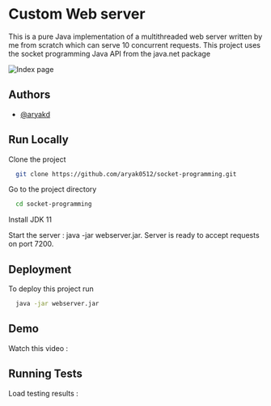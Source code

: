 
# Custom Web server

This is a pure Java implementation of a multithreaded web server written by me from scratch which can serve 10 concurrent requests. This project uses the socket programming Java API from the java.net package

![Index page](https://github.com/aryak0512/socket-programming/assets/57310005/edf7a571-1de9-481d-93b1-11fb1cfd538b)

## Authors

- [@aryakd](https://www.github.com/octokatherine)


## Run Locally

Clone the project

```bash
  git clone https://github.com/aryak0512/socket-programming.git
```

Go to the project directory

```bash
  cd socket-programming
```

Install JDK 11

Start the server : java -jar webserver.jar. Server is ready to accept requests on port 7200.



## Deployment

To deploy this project run

```bash
  java -jar webserver.jar
```


## Demo

Watch this video :


## Running Tests

Load testing results :



